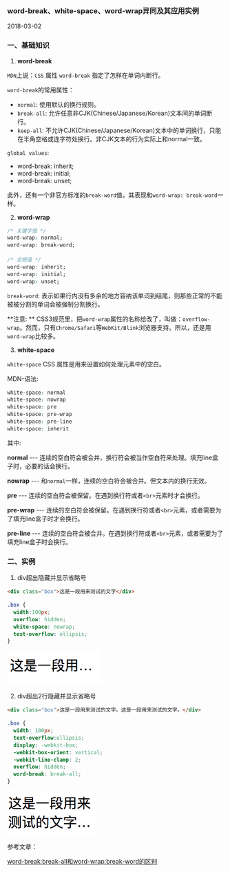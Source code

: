 ### word-break、white-space、word-wrap异同及其应用实例

2018-03-02

### 一、基础知识

1. **word-break**

  `MDN`上说：`CSS` 属性 `word-break` 指定了怎样在单词内断行。

  `word-break`的常用属性：
  * `normal`: 使用默认的换行规则。
  * `break-all`: 允许任意非CJK(Chinese/Japanese/Korean)文本间的单词断行。
  * `keep-all`: 不允许CJK(Chinese/Japanese/Korean)文本中的单词换行，只能在半角空格或连字符处换行。非CJK文本的行为实际上和normal一致。

  `global values`:
  * word-break: inherit;
  * word-break: initial;
  * word-break: unset;

  此外，还有一个非官方标准的`break-word`值，其表现和`word-wrap: break-word`一样。

2. **word-wrap**

  ```css
  /* 关键字值 */
  word-wrap: normal;
  word-wrap: break-word;

  /* 全局值 */
  word-wrap: inherit;
  word-wrap: initial;
  word-wrap: unset;
  ```

  `break-word`: 表示如果行内没有多余的地方容纳该单词到结尾，则那些正常的不能被被分割的单词会被强制分割换行。

  **注意: ** CSS3规范里，把`word-wrap`属性的名称给改了，叫做：`overflow-wrap`。然而，只有`Chrome/Safari`等`WebKit/Blink`浏览器支持。所以，还是用`word-wrap`比较多。

3. **white-space**

  `white-space` CSS 属性是用来设置如何处理元素中的空白。

  MDN-语法:

  ```css
  white-space: normal
  white-space: nowrap
  white-space: pre
  white-space: pre-wrap
  white-space: pre-line
  white-space: inherit
  ```

  其中:

  **normal** --- 连续的空白符会被合并，换行符会被当作空白符来处理。填充line盒子时，必要的话会换行。

  **nowrap** --- 和`normal`一样，连续的空白符会被合并。但文本内的换行无效。

  **pre** --- 连续的空白符会被保留。在遇到换行符或者`<br>`元素时才会换行。

  **pre-wrap** --- 连续的空白符会被保留。在遇到换行符或者`<br>`元素，或者需要为了填充line盒子时才会换行。

  **pre-line** --- 连续的空白符会被合并。在遇到换行符或者`<br>`元素，或者需要为了填充line盒子时会换行。


### 二、实例

1. div超出隐藏并显示省略号

  ```html
  <div class="box">这是一段用来测试的文字</div>
  ```
  ```css
  .box {
    width:100px;
    overflow: hidden;
    white-space: nowrap;
    text-overflow: ellipsis;
  }
  ```
  ![pic2](./images/pic2.png)

2. div超出2行隐藏并显示省略号

  ```html
  <div class="box">这是一段用来测试的文字。这是一段用来测试的文字。</div>
  ```
  ```css
  .box {
    width: 100px;
    text-overflow:ellipsis;
    display: -webkit-box;
    -webkit-box-orient: vertical;
    -webkit-line-clamp: 2;
    overflow: hidden;
    word-break: break-all;
  }
  ```
  ![pic3](./images/pic3.png)

参考文章：

  [word-break:break-all和word-wrap:break-word的区别](http://www.zhangxinxu.com/wordpress/2015/11/diff-word-break-break-all-word-wrap-break-word/)
